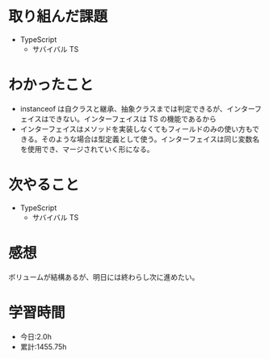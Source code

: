 # 取り組んだ課題

- TypeScript
  - サバイバル TS

# わかったこと

- instanceof は自クラスと継承、抽象クラスまでは判定できるが、インターフェイスはできない。インターフェイスは TS の機能であるから
- インターフェイスはメソッドを実装しなくてもフィールドのみの使い方もできる。そのような場合は型定義として使う。インターフェイスは同じ変数名を使用でき、マージされていく形になる。

# 次やること

- TypeScript
  - サバイバル TS

# 感想

ボリュームが結構あるが、明日には終わらし次に進めたい。

# 学習時間

- 今日:2.0h
- 累計:1455.75h

